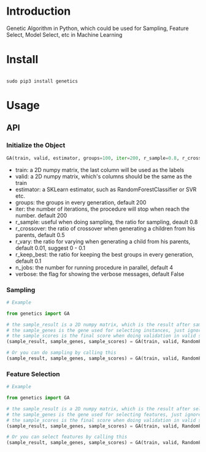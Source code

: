 # Introduction
Genetic Algorithm in Python, which could be used for Sampling, Feature Select, Model Select, etc in Machine Learning


# Install

```shell

sudo pip3 install genetics

```

# Usage

## API

### Initialize the Object

```python
GA(train, valid, estimator, groups=100, iter=200, r_sample=0.8, r_crossover=0.5, r_vary=0.01, r_keep_best=0.1, n_jobs=4, verbose=False)
```

- train: a 2D numpy matrix, the last column will be used as the labels
- valid: a 2D numpy matrix, which's columns should be the same as the train
- estimator: a SKLearn estimator, such as RandomForestClassifier or SVR etc.
- groups: the groups in every generation, default 200
- iter: the number of iterations, the procedure will stop when reach the number. default 200
- r_sample: useful when doing sampling, the ratio for sampling, deault 0.8
- r_crossover: the ratio of crossover when generating a children from his parents, default 0.5
- r_vary: the ratio for varying when generating a child from his parents, default 0.01, suggest 0 - 0.1
- r_keep_best: the ratio for keeping the best groups in every generation, default 0.1
- n_jobs: the number for running procedure in parallel, default 4
- verbose: the flag for showing the verbose messages, default False


### Sampling

```python
# Example

from genetics import GA

# the sample_result is a 2D numpy matrix, which is the result after sampling
# the sample_genes is the gene used for selecting instances, just ignore it if you don't need it
# the sample_scores is the final score when doing validation in valid set
(sample_result, sample_genes, sample_scores) = GA(train, valid, RandomForestClassfier).select_instance()

# Or you can do sampling by calling this
(sample_result, sample_genes, sample_scores) = GA(train, valid, RandomForestClassfier).select(axis=0)

```

### Feature Selection

```python
# Example

from genetics import GA

# the sample_result is a 2D numpy matrix, which is the result after selecting feature
# the sample_genes is the gene used for selecting features, just ignore it if you don't need it
# the sample_scores is the final score when doing validation in valid set
(sample_result, sample_genes, sample_scores) = GA(train, valid, RandomForestClassfier).select_feature()

# Or you can select features by calling this
(sample_result, sample_genes, sample_scores) = GA(train, valid, RandomForestClassfier).select(axis=1)

```
